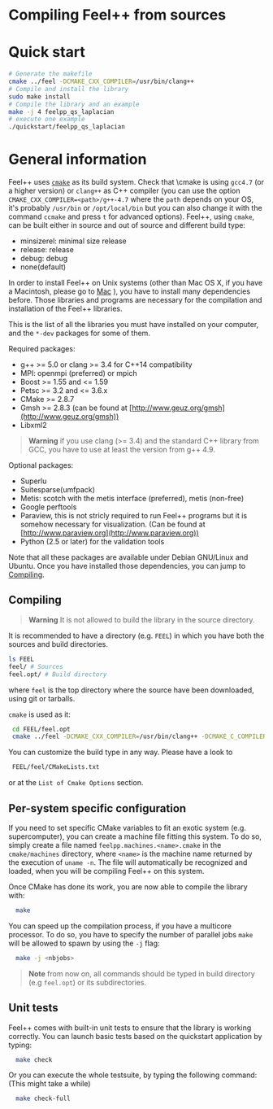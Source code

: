 Compiling Feel++ from sources
=============================
<!-- toc -->

# Quick start

```bash
# Generate the makefile
cmake ../feel -DCMAKE_CXX_COMPILER=/usr/bin/clang++
# Compile and install the library
sudo make install
# Compile the library and an example
make -j 4 feelpp_qs_laplacian
# execute one example
./quickstart/feelpp_qs_laplacian
```

# General information

Feel++ uses [`cmake`](http://www.cmake.org) as its build system. Check that \cmake is using `gcc4.7` (or a higher version) or `clang++` as C++ compiler (you can use the option `CMAKE_CXX_COMPILER=<path>/g++-4.7` where the `path` depends on your OS, it's probably `/usr/bin` or
`/opt/local/bin` but you can also change it with the command `ccmake`
and press `t` for advanced options).
Feel++, using `cmake`, can be built either in source and out of source and different
build type:
* minsizerel: minimal size release
* release: release
* debug: debug
* none(default)

In order to install Feel++ on Unix systems (other than Mac OS X, if
you have a Macintosh, please go to [Mac](mac.md) ), you have to install many
dependencies before. Those libraries and programs are necessary for
the compilation and installation of the Feel++ libraries.

This is the list of all the libraries you must have installed on your
computer, and the `*-dev` packages for some of them.

Required packages:
* g++ >= 5.0 or clang >= 3.4 for C++14 compatibility 
* MPI: openmpi (preferred) or mpich
* Boost >= 1.55 and <= 1.59
* Petsc >= 3.2 and <= 3.6.x
* CMake >= 2.8.7
* Gmsh >= 2.8.3 (can be found at [http://www.geuz.org/gmsh](http://www.geuz.org/gmsh))
* Libxml2

> **Warning** if you use clang (>= 3.4) and the standard C++ library from GCC, you have to use at least the version from g++ 4.9.

Optional packages:
* Superlu
* Suitesparse(umfpack)
* Metis: scotch with the metis interface (preferred), metis (non-free)
* Google perftools
* Paraview, this is not stricly required to run Feel++ programs but it is somehow
  necessary for visualization. (Can be found at [http://www.paraview.org](http://www.paraview.org))
* Python (2.5 or later) for the validation tools

Note that all these packages are available under Debian GNU/Linux and
Ubuntu. Once you have installed those dependencies, you can jump to [Compiling](#compiling).



## Compiling 

> **Warning** It is not allowed to build the library in the source directory.

It is recommended  to have a directory (e.g. `FEEL`) in which you have
both the sources and build directories.

```sh
ls FEEL
feel/ # Sources
feel.opt/ # Build directory
```
where `feel` is the top directory where the source have been downloaded, using git or tarballs.

`cmake` is used as it:
```sh
 cd FEEL/feel.opt
 cmake ../feel -DCMAKE_CXX_COMPILER=/usr/bin/clang++ -DCMAKE_C_COMPILER=/usr/bin/clang -DCMAKE_BUILD_TYPE=RelWithDebInfo
```

You can customize the build type in any way.
Please have a look to
```sh
 FEEL/feel/CMakeLists.txt
```
or at the `List of Cmake Options` section.

## Per-system specific configuration

If you need to set specific CMake variables to fit an exotic system
(e.g. supercomputer), you can create a machine file fitting this
system.  To do so, simply create a file named
`feelpp.machines.<name>.cmake` in the
`cmake/machines` directory, where `<name>` is the
machine name returned by the execution of `uname -n`.  The file
will automatically be recognized and loaded, when you will be
compiling Feel++ on this system.  

Once CMake has done its work, you are now able to compile the library with:
```bash
  make
```

You can speed up the compilation process, if you have a multicore processor. To
do so, you have to specify the number of parallel jobs `make` will be
allowed to spawn by using the `-j` flag:

```bash
  make -j <nbjobs>
```

 > **Note** from now on, all commands should be typed in
  build directory (e.g `feel.opt`) or its subdirectories.


## Unit tests

Feel++ comes with built-in unit tests to ensure that the library is
working correctly. You can launch basic tests based on the quickstart
application by typing:


```bash
  make check
```

Or you can execute the whole testsuite, by typing the following
command: (This might take a while)

```bash
  make check-full
```
